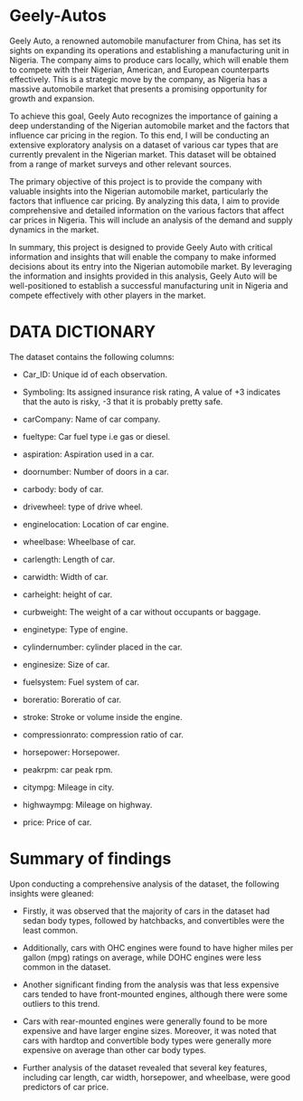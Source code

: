 # Geely-Autos

Geely Auto, a renowned automobile manufacturer from China, has set its sights on expanding its operations and establishing a manufacturing unit in Nigeria. The company aims to produce cars locally, which will enable them to compete with their Nigerian, American, and European counterparts effectively. This is a strategic move by the company, as Nigeria has a massive automobile market that presents a promising opportunity for growth and expansion.

To achieve this goal, Geely Auto recognizes the importance of gaining a deep understanding of the Nigerian automobile market and the factors that influence car pricing in the region. To this end, I will be conducting an extensive exploratory analysis on a dataset of various car types that are currently prevalent in the Nigerian market. This dataset will be obtained from a range of market surveys and other relevant sources.

The primary objective of this project is to provide the company with valuable insights into the Nigerian automobile market, particularly the factors that influence car pricing. By analyzing this data, I aim to provide comprehensive and detailed information on the various factors that affect car prices in Nigeria. This will include an analysis of the demand and supply dynamics in the market.

In summary, this project is designed to provide Geely Auto with critical information and insights that will enable the company to make informed decisions about its entry into the Nigerian automobile market. By leveraging the information and insights provided in this analysis, Geely Auto will be well-positioned to establish a successful manufacturing unit in Nigeria and compete effectively with other players in the market.


# DATA DICTIONARY

The dataset contains the following columns:

- Car_ID: Unique id of each observation.

- Symboling: Its assigned insurance risk rating, A value of +3 indicates that the auto is risky, -3 that it is probably pretty safe. 

- carCompany: Name of car company.  

- fueltype: Car fuel type i.e gas or diesel.

- aspiration: Aspiration used in a car. 

- doornumber: Number of doors in a car.

- carbody: body of car.

- drivewheel: type of drive wheel.

- enginelocation: Location of car engine.
 
- wheelbase: Wheelbase of car.  

- carlength: Length of car.

- carwidth: Width of car.

- carheight: height of car.

- curbweight: The weight of a car without occupants or baggage.

- enginetype: Type of engine. 

- cylindernumber: cylinder placed in the car.

- enginesize: Size of car.

- fuelsystem: Fuel system of car.

- boreratio: Boreratio of car.

- stroke: Stroke or volume inside the engine.      

- compressionrato: compression ratio of car. 

- horsepower: Horsepower.

- peakrpm: car peak rpm.

- citympg: Mileage in city.

- highwaympg: Mileage on highway. 
 
- price: Price of car.


# Summary of findings

Upon conducting a comprehensive analysis of the dataset, the following insights were gleaned:

- Firstly, it was observed that the majority of cars in the dataset had sedan body types, followed by hatchbacks, and convertibles were the least common. 

- Additionally, cars with OHC engines were found to have higher miles per gallon (mpg) ratings on average, while DOHC engines were less common in the dataset.

- Another significant finding from the analysis was that less expensive cars tended to have front-mounted engines, although there were some outliers to this trend. 

- Cars with rear-mounted engines were generally found to be more expensive and have larger engine sizes. Moreover, it was noted that cars with hardtop and convertible body types were generally more expensive on average than other car body types.

- Further analysis of the dataset revealed that several key features, including car length, car width, horsepower, and wheelbase, were good predictors of car price.
